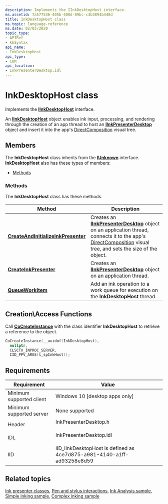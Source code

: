 ```yaml
---
description: Implements the IInkDesktopHost interface.
ms.assetid: 7a577536-405b-400d-89bc-c3b3894b448d
title: InkDesktopHost class
ms.topic: language-reference
ms.date: 02/03/2020
topic_type: 
- APIRef
- kbSyntax
api_name: 
- InkDesktopHost
api_type: 
- COM
api_location: 
- InkPresenterDesktop.idl
---
```


# InkDesktopHost class

Implements the [**IInkDesktopHost**](/windows/win32/api/inkpresenterdesktop/nn-inkpresenterdesktop-iinkdesktophost) interface.

An [**IInkDesktopHost**](/windows/win32/api/inkpresenterdesktop/nn-inkpresenterdesktop-iinkdesktophost) object enables ink input, processing, and rendering through the creation of an app thread to host an [**IInkPresenterDesktop**](/windows/win32/api/inkpresenterdesktop/nn-inkpresenterdesktop-iinkpresenterdesktop) object and insert it into the app's [DirectComposition](../directcomp/directcomposition-portal.md) visual tree.

## Members

The **InkDesktopHost** class inherits from the [**IUnknown**](/windows/win32/api/unknwn/nn-unknwn-iunknown) interface. **InkDesktopHost** also has these types of members:

- [Methods](#methods)

### Methods

The **InkDesktopHost** class has these methods.

| Method | Description |
|---|---|
| [**CreateAndInitializeInkPresenter**](/windows/win32/api/inkpresenterdesktop/nf-inkpresenterdesktop-iinkdesktophost-createandinitializeinkpresenter) | Creates an [**IInkPresenterDesktop**](/windows/win32/api/inkpresenterdesktop/nn-inkpresenterdesktop-iinkpresenterdesktop) object on an application thread, connects it to the app's [DirectComposition](../directcomp/directcomposition-portal.md) visual tree, and sets the size of the object.<br/> |
| [**CreateInkPresenter**](/windows/win32/api/inkpresenterdesktop/nf-inkpresenterdesktop-iinkdesktophost-createinkpresenter) | Creates an [**IInkPresenterDesktop**](/windows/win32/api/inkpresenterdesktop/nn-inkpresenterdesktop-iinkpresenterdesktop) object on an application thread.<br/> |
| [**QueueWorkItem**](/windows/win32/api/inkpresenterdesktop/nf-inkpresenterdesktop-iinkdesktophost-queueworkitem) | Add an ink operation to a work queue for execution on the **InkDesktopHost** thread.<br/> |

## Creation\\Access Functions

Call [<strong>CoCreateInstance</strong>](/windows/win32/api/combaseapi/nf-combaseapi-cocreateinstance) with the class identifier <strong>InkDesktopHost</strong> to retrieve a reference to the object.

``` C++
CoCreateInstance(__uuidof(InkDesktopHost), 
  nullptr, 
  CLSCTX_INPROC_SERVER, 
  IID_PPV_ARGS(&_spInkHost));
```

## Requirements

| Requirement | Value |
|---|---|
| Minimum supported client<br/> | Windows 10 \[desktop apps only\]<br/> |
| Minimum supported server<br/> | None supported<br/> |
| Header<br/>                   | <dl> <dt>InkPresenterDesktop.h</dt> </dl>   |
| IDL<br/>                      | <dl> <dt>InkPresenterDesktop.idl</dt> </dl> |
| IID<br/>                      | IID\_IInkDesktopHost is defined as 4ce7d875-a981-4140-a1ff-ad93258e8d59<br/> |

## Related topics

[Ink presenter classes](ink-presenter-classes.md), [Pen and stylus interactions](/windows/uwp/design/input/pen-and-stylus-interactions), [Ink Analysis sample](/samples/microsoft/windows-universal-samples/inkanalysis/), [Simple inking sample](/samples/microsoft/windows-universal-samples/simpleink/), [Complex inking sample](/samples/microsoft/windows-universal-samples/complexink/)
